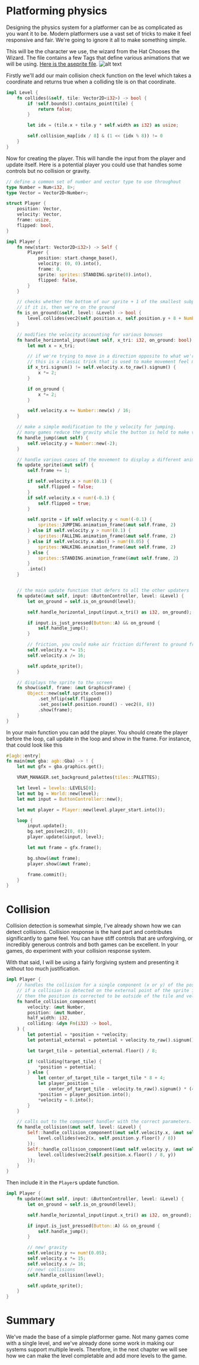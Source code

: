 # Platforming physics

Designing the physics system for a platformer can be as complicated as you want it to be.
Modern platformers use a vast set of tricks to make it feel responsive and fair.
We're going to ignore it all to make something simple.

This will be the character we use, the wizard from the Hat Chooses the Wizard.
The file contains a few Tags that define various animations that we will be using.
[Here is the aseprite file](./sprites.aseprite).
![alt text](wizard.png)

Firstly we'll add our main collision check function on the level which takes a coordinate and returns true when a colliding tile is on that coordinate.

```rust
impl Level {
    fn collides(&self, tile: Vector2D<i32>) -> bool {
        if !self.bounds().contains_point(tile) {
            return false;
        }

        let idx = (tile.x + tile.y * self.width as i32) as usize;

        self.collision_map[idx / 8] & (1 << (idx % 8)) != 0
    }
}
```

Now for creating the player.
This will handle the input from the player and update itself.
Here is a potential player you could use that handles some controls but no collision or gravity.

```rust
// define a common set of number and vector type to use throughout
type Number = Num<i32, 8>;
type Vector = Vector2D<Number>;

struct Player {
    position: Vector,
    velocity: Vector,
    frame: usize,
    flipped: bool,
}

impl Player {
    fn new(start: Vector2D<i32>) -> Self {
        Player {
            position: start.change_base(),
            velocity: (0, 0).into(),
            frame: 0,
            sprite: sprites::STANDING.sprite(0).into(),
            flipped: false,
        }
    }

    // checks whether the bottom of our sprite + 1 of the smallest subpixel values is colliding with something.
    // if it is, then we're on the ground
    fn is_on_ground(&self, level: &Level) -> bool {
        level.collides(vec2(self.position.x, self.position.y + 8 + Number::from_raw(1)).floor() / 8)
    }

    // modifies the velocity accounting for various bonuses
    fn handle_horizontal_input(&mut self, x_tri: i32, on_ground: bool) {
        let mut x = x_tri;

        // if we're trying to move in a direction opposite to what we're currently moving, we should decelerate faster.
        // this is a classic trick that is used to make movement feel more snappy, it was used in the first super mario game!
        if x_tri.signum() != self.velocity.x.to_raw().signum() {
            x *= 2;
        }

        if on_ground {
            x *= 2;
        }

        self.velocity.x += Number::new(x) / 16;
    }

    // make a simple modification to the y velocity for jumping. 
    // many games reduce the gravity while the button is held to make varying jump heights.
    fn handle_jump(&mut self) {
        self.velocity.y = Number::new(-2);
    }

    // handle various cases of the movement to display a different animation
    fn update_sprite(&mut self) {
        self.frame += 1;

        if self.velocity.x > num!(0.1) {
            self.flipped = false;
        }
        if self.velocity.x < num!(-0.1) {
            self.flipped = true;
        }

        self.sprite = if self.velocity.y < num!(-0.1) {
            sprites::JUMPING.animation_frame(&mut self.frame, 2)
        } else if self.velocity.y > num!(0.1) {
            sprites::FALLING.animation_frame(&mut self.frame, 2)
        } else if self.velocity.x.abs() > num!(0.05) {
            sprites::WALKING.animation_frame(&mut self.frame, 2)
        } else {
            sprites::STANDING.animation_frame(&mut self.frame, 2)
        }
        .into()
    }


    // the main update function that defers to all the other updaters
    fn update(&mut self, input: &ButtonController, level: &Level) {
        let on_ground = self.is_on_ground(level);

        self.handle_horizontal_input(input.x_tri() as i32, on_ground);

        if input.is_just_pressed(Button::A) && on_ground {
            self.handle_jump();
        }

        // friction, you could make air friction different to ground friction
        self.velocity.x *= 15;
        self.velocity.x /= 16;

        self.update_sprite();
    }

    // displays the sprite to the screen
    fn show(&self, frame: &mut GraphicsFrame) {
        Object::new(self.sprite.clone())
            .set_hflip(self.flipped)
            .set_pos(self.position.round() - vec2(8, 8))
            .show(frame);
    }
}
```

In your main function you can add the player.
You should create the player before the loop, call update in the loop and show in the frame.
For instance, that could look like this

```rust
#[agb::entry]
fn main(mut gba: agb::Gba) -> ! {
    let mut gfx = gba.graphics.get();

    VRAM_MANAGER.set_background_palettes(tiles::PALETTES);

    let level = levels::LEVELS[0];
    let mut bg = World::new(level);
    let mut input = ButtonController::new();

    let mut player = Player::new(level.player_start.into());

    loop {
        input.update();
        bg.set_pos(vec2(0, 0));
        player.update(&input, level);

        let mut frame = gfx.frame();

        bg.show(&mut frame);
        player.show(&mut frame);

        frame.commit();
    }
}
```

# Collision

Collision detection is somewhat simple, I've already shown how we can detect collisions.
Collision response is the hard part and contributes significantly to game feel.
You can have stiff controls that are unforgiving, or incredibly generous controls and both games can be excellent.
In your games, do experiment with your collision response system.

With that said, I will be using a fairly forgiving system and presenting it without too much justification.

```rust
impl Player {
    // handles the collision for a single component (x or y) of the position / velocity.
    // if a collision is detected on the external point of the sprite in the relevant axis,
    // then the position is corrected to be outside of the tile and velocity set to zero.
    fn handle_collision_component(
        velocity: &mut Number,
        position: &mut Number,
        half_width: i32,
        colliding: &dyn Fn(i32) -> bool,
    ) {
        let potential = *position + *velocity;
        let potential_external = potential + velocity.to_raw().signum() * half_width;

        let target_tile = potential_external.floor() / 8;

        if !colliding(target_tile) {
            *position = potential;
        } else {
            let center_of_target_tile = target_tile * 8 + 4;
            let player_position =
                center_of_target_tile - velocity.to_raw().signum() * (4 + half_width);
            *position = player_position.into();
            *velocity = 0.into();
        }
    }

    // calls out to the component handler with the correct parameters.
    fn handle_collision(&mut self, level: &Level) {
        Self::handle_collision_component(&mut self.velocity.x, &mut self.position.x, 4, &|x| {
            level.collides(vec2(x, self.position.y.floor() / 8))
        });
        Self::handle_collision_component(&mut self.velocity.y, &mut self.position.y, 8, &|y| {
            level.collides(vec2(self.position.x.floor() / 8, y))
        });
    }
}
```

Then include it in the `Player`s update function.

```rust
impl Player {
    fn update(&mut self, input: &ButtonController, level: &Level) {
        let on_ground = self.is_on_ground(level);

        self.handle_horizontal_input(input.x_tri() as i32, on_ground);

        if input.is_just_pressed(Button::A) && on_ground {
            self.handle_jump();
        }

        // new! gravity
        self.velocity.y += num!(0.05);
        self.velocity.x *= 15;
        self.velocity.x /= 16;
        // new! collisions
        self.handle_collision(level);

        self.update_sprite();
    }
}
```

# Summary

We've made the base of a simple platformer game.
Not many games come with a single level, and we've already done some work in making our systems support multiple levels.
Therefore, in the next chapter we will see how we can make the level completable and add more levels to the game.
